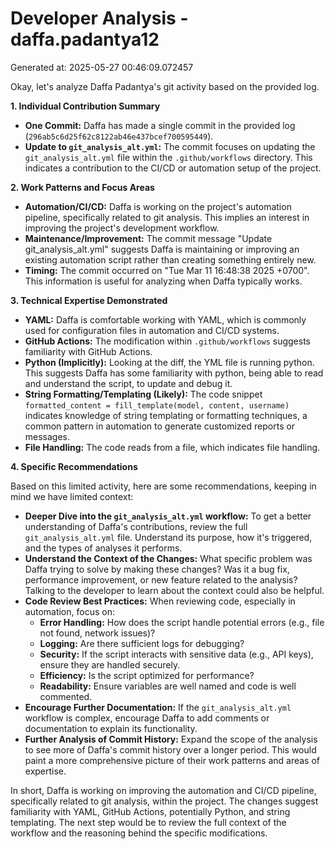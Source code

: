 # Developer Analysis - daffa.padantya12
Generated at: 2025-05-27 00:46:09.072457

Okay, let's analyze Daffa Padantya's git activity based on the provided log.

**1. Individual Contribution Summary**

*   **One Commit:** Daffa has made a single commit in the provided log (`296ab5c6d25f62c8122ab46e437bcef700595449`).
*   **Update to `git_analysis_alt.yml`:** The commit focuses on updating the `git_analysis_alt.yml` file within the `.github/workflows` directory. This indicates a contribution to the CI/CD or automation setup of the project.

**2. Work Patterns and Focus Areas**

*   **Automation/CI/CD:** Daffa is working on the project's automation pipeline, specifically related to git analysis. This implies an interest in improving the project's development workflow.
*   **Maintenance/Improvement:** The commit message "Update git\_analysis\_alt.yml" suggests Daffa is maintaining or improving an existing automation script rather than creating something entirely new.
*   **Timing:** The commit occurred on "Tue Mar 11 16:48:38 2025 +0700". This information is useful for analyzing when Daffa typically works.

**3. Technical Expertise Demonstrated**

*   **YAML:**  Daffa is comfortable working with YAML, which is commonly used for configuration files in automation and CI/CD systems.
*   **GitHub Actions:** The modification within `.github/workflows` suggests familiarity with GitHub Actions.
*   **Python (Implicitly):** Looking at the diff, the YML file is running python. This suggests Daffa has some familiarity with python, being able to read and understand the script, to update and debug it.
*   **String Formatting/Templating (Likely):**  The code snippet `formatted_content = fill_template(model, content, username)` indicates knowledge of string templating or formatting techniques, a common pattern in automation to generate customized reports or messages.
*   **File Handling:** The code reads from a file, which indicates file handling.

**4. Specific Recommendations**

Based on this limited activity, here are some recommendations, keeping in mind we have limited context:

*   **Deeper Dive into the `git_analysis_alt.yml` workflow:**  To get a better understanding of Daffa's contributions, review the full `git_analysis_alt.yml` file.  Understand its purpose, how it's triggered, and the types of analyses it performs.
*   **Understand the Context of the Changes:**  What specific problem was Daffa trying to solve by making these changes?  Was it a bug fix, performance improvement, or new feature related to the analysis? Talking to the developer to learn about the context could also be helpful.
*   **Code Review Best Practices:** When reviewing code, especially in automation, focus on:
    *   **Error Handling:**  How does the script handle potential errors (e.g., file not found, network issues)?
    *   **Logging:** Are there sufficient logs for debugging?
    *   **Security:**  If the script interacts with sensitive data (e.g., API keys), ensure they are handled securely.
    *   **Efficiency:**  Is the script optimized for performance?
    *   **Readability:** Ensure variables are well named and code is well commented.
*   **Encourage Further Documentation:**  If the `git_analysis_alt.yml` workflow is complex, encourage Daffa to add comments or documentation to explain its functionality.
*   **Further Analysis of Commit History:** Expand the scope of the analysis to see more of Daffa's commit history over a longer period. This would paint a more comprehensive picture of their work patterns and areas of expertise.

In short, Daffa is working on improving the automation and CI/CD pipeline, specifically related to git analysis, within the project. The changes suggest familiarity with YAML, GitHub Actions, potentially Python, and string templating. The next step would be to review the full context of the workflow and the reasoning behind the specific modifications.

